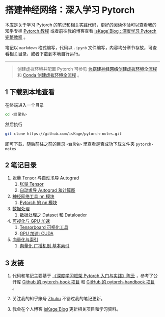 # 搭建神经网络：深入学习 Pytorch

本库是关于学习 Pytorch
的笔记和相关实践代码，更好的阅读体验可以查看我的知乎专栏 [Pytorch 教程](https://zhuanlan.zhihu.com/column/c_1864780737208799232)
或者前往我的博客查看 [isKage\`Blog : 深度学习 Pytorch 完整教程](https://blog.iskage.online/categories/%E6%B7%B1%E5%BA%A6%E5%AD%A6%E4%B9%A0-Pytorch-%E5%AE%8C%E6%95%B4%E6%95%99%E7%A8%8B/) 。

笔记以 `markdown` 格式编写，代码以 `.ipynb` 文件编写，内容均分章节存放，可查看相关目录，或者下载到本地自行运行。

---

> 创建虚拟环境并配置 Pytorch 可参见 [为搭建神经网络创建虚拟环境全流程](https://zhuanlan.zhihu.com/p/22230632892)
> 和 [Conda 创建虚拟环境全流程](https://zhuanlan.zhihu.com/p/21629604277) 。

## 1 下载到本地查看

在终端进入一个目录

```bash
cd <目录名>
```

然后执行

```bash
git clone https://github.com/isKage/pytorch-notes.git
```

即可下载，随后前往之前的目录 `<目录名>` 里查看是否成功下载文件夹 `pytorch-notes`

## 2 笔记目录

1. [张量 Tensor 与自动求导 Autograd](./01_tensor_autograd)
    1. [张量 Tensor](./01_tensor_autograd/note01_1_tensor.md)
    2. [自动求导 Autograd 和计算图](./01_tensor_autograd/note01_2_autograd.md)
2. [神经网络工具 nn 模块](./02_neural_network_tools)
    1. [Pytorch 的 nn 模块](./02_neural_network_tools/note02_nn.md)
3. [数据处理](./03_data_processing)
    1. [数据处理之 Dataset 和 Dataloader](./03_data_processing/note03_dataprocessing.md)
4. [可视化与 GPU 加速](./04_tensorboard_and_gpu)
    1. [Tensorboard 可视化工具](./04_tensorboard_and_gpu/note04_1_tensorboard.md)
    2. [GPU 加速: CUDA](./04_tensorboard_and_gpu/note04_2_cuda.md)
5. [向量化与索引](./05_vectorization_index)
    1. [向量化 广播机制 基本索引](./05_vectorization_index/note05_1_vectorization.md)


## 3 友链

1. 代码和笔记主要基于 [《深度学习框架 Pytorch 入门与实践》陈云](https://book.douban.com/subject/27624483/)
   ，参考了公开库 [Github 的 pytorch-book 项目](https://github.com/chenyuntc/pytorch-book)
   和 [GitHub 的 pytorch-handbook 项目](https://github.com/zergtant/pytorch-handbook) 。

2. 关注我的知乎账号 [Zhuhu](https://www.zhihu.com/people/--55-97-8-41) 不错过我的笔记更新。

3. 我会在个人博客 [isKage\`Blog](https://blog.iskage.online/) 更新相关项目和学习资料。


